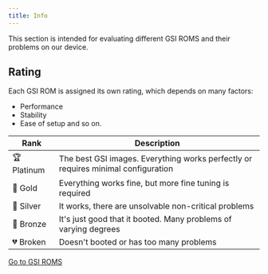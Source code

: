 ```yaml
---
title: Info
---
```


This section is intended for evaluating different GSI ROMS and their problems on our device.

## Rating
Each GSI ROM is assigned its own rating, which depends on many factors:
- Performance 
- Stability
- Ease of setup and so on.

| Rank        | Description                                                                       |
|-------------|-----------------------------------------------------------------------------------|
| 🏆 Platinum | The best GSI images. Everything works perfectly or requires minimal configuration |
| 🥇 Gold     | Everything works fine, but more fine tuning is required                           |
| 🥈 Silver   | It works, there are unsolvable non-critical problems                              |
| 🥉 Bronze   | It's just good that it booted. Many problems of varying degrees                   |
| 💔 Broken   | Doesn't booted or has too many problems                                           |

[Go to GSI ROMS](./rating.mdx)